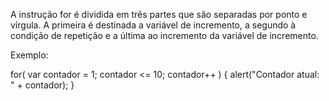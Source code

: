 




A instrução for é dividida em três partes que são separadas por ponto e vírgula. A primeira é destinada a variável de incremento, a segundo à condição de repetição e a última ao incremento da variável de incremento.


Exemplo:

for( var contador = 1; contador <= 10; contador++ ) {
    alert("Contador atual: " + contador);
}

